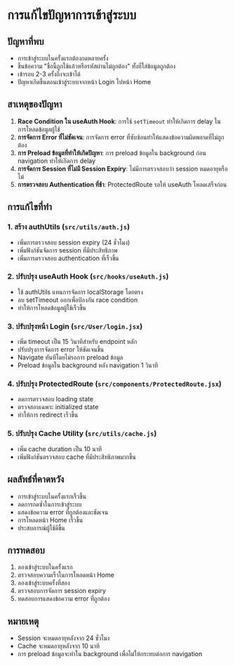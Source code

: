 # การแก้ไขปัญหาการเข้าสู่ระบบ

## ปัญหาที่พบ
- การเข้าสู่ระบบในครั้งแรกต้องกดหลายครั้ง
- ขึ้นข้อความ "ชื่อนี้ถูกใช้แล้วหรือรหัสผ่านไม่ถูกต้อง" ทั้งที่ใส่ข้อมูลถูกต้อง
- เข้ารอบ 2-3 ครั้งถึงจะเข้าได้
- ปัญหาเกิดขึ้นตอนเข้าสู่ระบบจากหน้า Login ไปหน้า Home

## สาเหตุของปัญหา
1. **Race Condition ใน useAuth Hook**: การใช้ `setTimeout` ทำให้เกิดการ delay ในการโหลดข้อมูลผู้ใช้
2. **การจัดการ Error ที่ไม่ชัดเจน**: การจัดการ error ที่ซับซ้อนทำให้แสดงข้อความผิดพลาดที่ไม่ถูกต้อง
3. **การ Preload ข้อมูลที่ทำให้เกิดปัญหา**: การ preload ข้อมูลใน background ก่อน navigation ทำให้เกิดการ delay
4. **การจัดการ Session ที่ไม่มี Session Expiry**: ไม่มีการตรวจสอบว่า session หมดอายุหรือไม่
5. **การตรวจสอบ Authentication ที่ช้า**: ProtectedRoute รอให้ useAuth โหลดเสร็จก่อน

## การแก้ไขที่ทำ

### 1. สร้าง authUtils (`src/utils/auth.js`)
- เพิ่มการตรวจสอบ session expiry (24 ชั่วโมง)
- เพิ่มฟังก์ชันจัดการ session ที่มีประสิทธิภาพ
- เพิ่มการตรวจสอบ authentication ที่เร็วขึ้น

### 2. ปรับปรุง useAuth Hook (`src/hooks/useAuth.js`)
- ใช้ authUtils แทนการจัดการ localStorage โดยตรง
- ลบ setTimeout ออกเพื่อป้องกัน race condition
- ทำให้การโหลดข้อมูลผู้ใช้เร็วขึ้น

### 3. ปรับปรุงหน้า Login (`src/User/login.jsx`)
- เพิ่ม timeout เป็น 15 วินาทีสำหรับ endpoint หลัก
- ปรับปรุงการจัดการ error ให้ชัดเจนขึ้น
- Navigate ทันทีโดยไม่รอการ preload ข้อมูล
- Preload ข้อมูลใน background หลัง navigation 1 วินาที

### 4. ปรับปรุง ProtectedRoute (`src/components/ProtectedRoute.jsx`)
- ลดการตรวจสอบ loading state
- ตรวจสอบเฉพาะ initialized state
- ทำให้การ redirect เร็วขึ้น

### 5. ปรับปรุง Cache Utility (`src/utils/cache.js`)
- เพิ่ม cache duration เป็น 10 นาที
- เพิ่มฟังก์ชันตรวจสอบ cache ที่มีประสิทธิภาพมากขึ้น

## ผลลัพธ์ที่คาดหวัง
- การเข้าสู่ระบบในครั้งแรกเร็วขึ้น
- ลดการกดซ้ำในการเข้าสู่ระบบ
- แสดงข้อความ error ที่ถูกต้องและชัดเจน
- การโหลดหน้า Home เร็วขึ้น
- ประสบการณ์ผู้ใช้ดีขึ้น

## การทดสอบ
1. ลองเข้าสู่ระบบในครั้งแรก
2. ตรวจสอบความเร็วในการโหลดหน้า Home
3. ลองเข้าสู่ระบบครั้งที่สอง
4. ตรวจสอบการจัดการ session expiry
5. ทดสอบการแสดงข้อความ error ที่ถูกต้อง

## หมายเหตุ
- Session จะหมดอายุหลังจาก 24 ชั่วโมง
- Cache จะหมดอายุหลังจาก 10 นาที
- การ preload ข้อมูลจะทำใน background เพื่อไม่ให้กระทบต่อการ navigation 